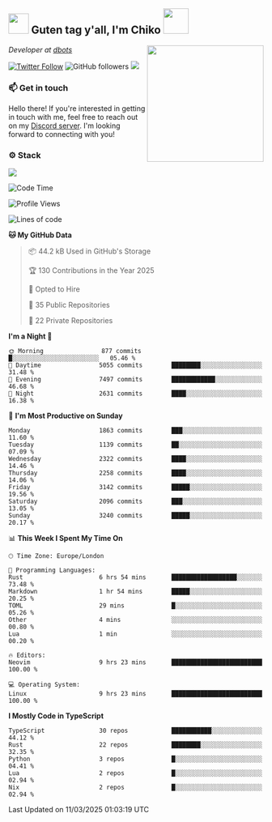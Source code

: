 <h2><img src="https://cdn.discordapp.com/emojis/1100181376730402906.gif?quality=lossless" width="40"> Guten tag y'all, I'm Chiko <img src="https://a.ppy.sh/15907233" width="50"></h2>
<a href="https://cataas.com"><img align='right' src="https://cataas.com/cat" width="230"></a>
<p><em>Developer at <a href="https://github.com/dbotsfun">dbots</a></em></p>

[![Twitter Follow](https://img.shields.io/twitter/follow/chikoxq?label=Follow)](https://twitter.com/intent/follow?screen_name=chikoxq)
![GitHub followers](https://img.shields.io/github/followers/chikof?label=Follow&style=social)
![](https://komarev.com/ghpvc/?username=chikof&color=blue)

### 📫 Get in touch
Hello there! If you're interested in getting in touch with me, feel free to reach out on my [Discord server](https://discord.gg/sejc7TnX6N). I'm looking forward to connecting with you!

### ⚙️ Stack
[![](https://skillicons.dev/icons?i=git,kubernetes,docker,js,ts,cloudflare,css,deno,express,graphql,html,mongodb,nestjs,py,react,apollo,bash,java,lua,nextjs,netlify,nodejs,ps,powershell,rust,neovim,tauri,sentry,postgres,tailwind,prisma,actix,workers)](https://skillicons.dev)

<!--START_SECTION:waka-->
![Code Time](http://img.shields.io/badge/Code%20Time-2%2C159%20hrs%2027%20mins-blue)

![Profile Views](http://img.shields.io/badge/Profile%20Views-0-blue)

![Lines of code](https://img.shields.io/badge/From%20Hello%20World%20I%27ve%20Written-9.0%20million%20lines%20of%20code-blue)

**🐱 My GitHub Data** 

> 📦 44.2 kB Used in GitHub's Storage 
 > 
> 🏆 130 Contributions in the Year 2025
 > 
> 💼 Opted to Hire
 > 
> 📜 35 Public Repositories 
 > 
> 🔑 22 Private Repositories 
 > 
**I'm a Night 🦉** 

```text
🌞 Morning                877 commits         █░░░░░░░░░░░░░░░░░░░░░░░░   05.46 % 
🌆 Daytime                5055 commits        ████████░░░░░░░░░░░░░░░░░   31.48 % 
🌃 Evening                7497 commits        ████████████░░░░░░░░░░░░░   46.68 % 
🌙 Night                  2631 commits        ████░░░░░░░░░░░░░░░░░░░░░   16.38 % 
```
📅 **I'm Most Productive on Sunday** 

```text
Monday                   1863 commits        ███░░░░░░░░░░░░░░░░░░░░░░   11.60 % 
Tuesday                  1139 commits        ██░░░░░░░░░░░░░░░░░░░░░░░   07.09 % 
Wednesday                2322 commits        ████░░░░░░░░░░░░░░░░░░░░░   14.46 % 
Thursday                 2258 commits        ████░░░░░░░░░░░░░░░░░░░░░   14.06 % 
Friday                   3142 commits        █████░░░░░░░░░░░░░░░░░░░░   19.56 % 
Saturday                 2096 commits        ███░░░░░░░░░░░░░░░░░░░░░░   13.05 % 
Sunday                   3240 commits        █████░░░░░░░░░░░░░░░░░░░░   20.17 % 
```


📊 **This Week I Spent My Time On** 

```text
🕑︎ Time Zone: Europe/London

💬 Programming Languages: 
Rust                     6 hrs 54 mins       ██████████████████░░░░░░░   73.48 % 
Markdown                 1 hr 54 mins        █████░░░░░░░░░░░░░░░░░░░░   20.25 % 
TOML                     29 mins             █░░░░░░░░░░░░░░░░░░░░░░░░   05.26 % 
Other                    4 mins              ░░░░░░░░░░░░░░░░░░░░░░░░░   00.80 % 
Lua                      1 min               ░░░░░░░░░░░░░░░░░░░░░░░░░   00.20 % 

🔥 Editors: 
Neovim                   9 hrs 23 mins       █████████████████████████   100.00 % 

💻 Operating System: 
Linux                    9 hrs 23 mins       █████████████████████████   100.00 % 
```

**I Mostly Code in TypeScript** 

```text
TypeScript               30 repos            ███████████░░░░░░░░░░░░░░   44.12 % 
Rust                     22 repos            ████████░░░░░░░░░░░░░░░░░   32.35 % 
Python                   3 repos             █░░░░░░░░░░░░░░░░░░░░░░░░   04.41 % 
Lua                      2 repos             █░░░░░░░░░░░░░░░░░░░░░░░░   02.94 % 
Nix                      2 repos             █░░░░░░░░░░░░░░░░░░░░░░░░   02.94 % 
```




 Last Updated on 11/03/2025 01:03:19 UTC
<!--END_SECTION:waka-->


<!--
<p align="center">
     <a href="https://discord.gg/HhybNhchcC"><img src="https://invidget.switchblade.xyz/sejc7TnX6N" align="center" ><a>
</p> 
-->
